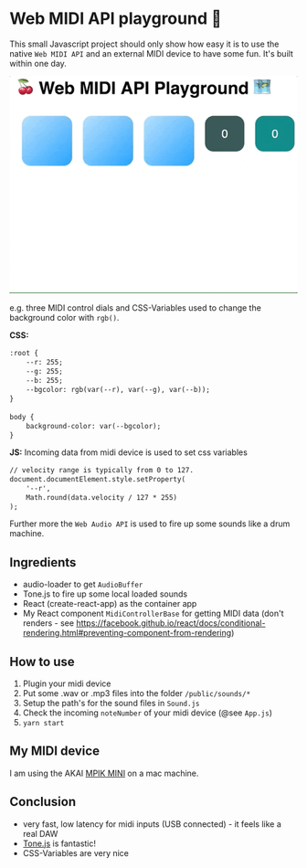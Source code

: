Web MIDI API playground 🍒
==========================

This small Javascript project should only show how easy it is to use the native `Web MIDI API` and an external MIDI device to have some fun. It's built within one day.

![Change values with MIDI keyboard](./midi.gif)

e.g. three MIDI control dials and CSS-Variables used to change the background color with `rgb()`.

**CSS:**
```
:root {
    --r: 255;
    --g: 255;
    --b: 255;
    --bgcolor: rgb(var(--r), var(--g), var(--b));
}

body {
    background-color: var(--bgcolor);
}
```
**JS:**
Incoming data from midi device is used to set css variables
```
// velocity range is typically from 0 to 127.
document.documentElement.style.setProperty(
    '--r',
    Math.round(data.velocity / 127 * 255)
);

```

Further more the `Web Audio API` is used to fire up some sounds like a drum machine.

## Ingredients

* audio-loader to get `AudioBuffer`
* Tone.js to fire up some local loaded sounds
* React (create-react-app) as the container app 
* My React component `MidiControllerBase` for getting MIDI data (don't renders - see https://facebook.github.io/react/docs/conditional-rendering.html#preventing-component-from-rendering)


## How to use

1. Plugin your midi device
2. Put some .wav or .mp3 files into the folder `/public/sounds/*`
3. Setup the path's for the sound files in `Sound.js`
4. Check the incoming `noteNumber` of your midi device (@see `App.js`)
4. `yarn start`


## My MIDI device

I am using the AKAI [MPIK MINI](http://www.akaipro.de/mpk-mini) on a mac machine.

## Conclusion

* very fast, low latency for midi inputs (USB connected) - it feels like a real DAW
* [Tone.js](https://tonejs.github.io/) is fantastic!
* CSS-Variables are very nice
